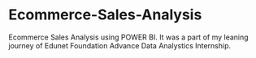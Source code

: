 # Ecommerce-Sales-Analysis
Ecommerce Sales Analysis using POWER BI. It was a part of my leaning journey of Edunet Foundation Advance Data Analystics Internship.
